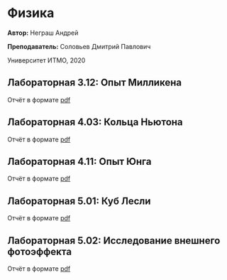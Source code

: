 # Физика
**Автор:** Неграш Андрей

**Преподаватель:** Соловьев Дмитрий Павлович

Университет ИТМО, 2020

## Лабораторная 3.12: Опыт Милликена

Отчёт в формате [pdf](https://github.com/ANegrash/ITMO-all/blob/master/2%20Physics/lab1/report.pdf)

## Лабораторная 4.03: Кольца Ньютона

Отчёт в формате [pdf](https://github.com/ANegrash/ITMO-all/blob/master/2%20Physics/lab2/report.pdf)

## Лабораторная 4.11: Опыт Юнга

Отчёт в формате [pdf](https://github.com/ANegrash/ITMO-all/blob/master/2%20Physics/lab3/report.pdf)

## Лабораторная 5.01: Куб Лесли

Отчёт в формате [pdf](https://github.com/ANegrash/ITMO-all/blob/master/2%20Physics/lab4/report.pdf)

## Лабораторная 5.02: Исследование внешнего фотоэффекта

Отчёт в формате [pdf](https://github.com/ANegrash/ITMO-all/blob/master/2%20Physics/lab5/report.pdf)

